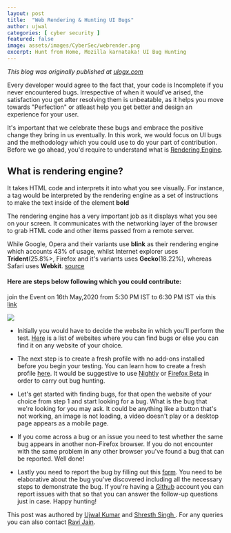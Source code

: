 ```yaml
---
layout: post
title:  "Web Rendering & Hunting UI Bugs"
author: ujwal
categories: [ cyber security ]
featured: false
image: assets/images/CyberSec/webrender.png
excerpt: Hunt from Home, Mozilla karnataka! UI Bug Hunting
---
```

_This blog was originally published at [ulogx.com](https://ulogx.com)_

Every developer would agree to the fact that, your code is Incomplete if you never encountered bugs. Irrespective of when it would've arised, the satisfaction you get after resolving them is unbeatable, as it helps you move towards "Perfection" or atleast help you get better and design an experience for your user.

It's important that we celebrate these bugs and embrace the positive change they bring in us eventually. In this work, we would focus on UI bugs and the methodology which you could use to do your part of contribution.
Before we go ahead, you'd require to understand what is [Rendering Engine](https://www.pathinteractive.com/blog/design-development/rendering-a-webpage-with-google-webmaster-tools/).

## What is rendering engine?

It takes HTML code and interprets it into what you see visually. For instance, a tag would be interpreted by the rendering engine as a set of instructions to make the text inside of the element <b>bold</b>

The rendering engine has a very important job as it displays what you see on your screen. It communicates with the networking layer of the browser to grab HTML code and other items passed from a remote server.

While Google, Opera and their variants use <b>blink</b> as their rendering engine which accounts 43% of usage, whilst Internet explorer uses <b>Trident</b>(25.8%>, Firefox and it's variants uses <b>Gecko</b>(18.22%), whereas Safari uses <b>Webkit</b>. [source](https://en.wikipedia.org/wiki/Browser_engine)


#### Here are steps below following which you could contribute:

join the Event on 16th May,2020 from 5:30 PM IST to 6:30 PM IST via this [link](https://meet.google.com/rrc-hfrr-imq)

![](https://raw.githubusercontent.com/ujwalpro/ujwalpro.github.io/master/assets/img/blog/MozillaKar%20HFH2.jpg)

* Initially you would have to decide the website in which you'll perform the test. [Here](https://docs.google.com/spreadsheets/d/e/2PACX-1vQs8UGk9GkPX-GZIS3887EnQTymYJ-eHouGZn4MatN110ZRSykEeKutiDW04rAXaea-sIO_CYoZX2FS/pubhtml) is a list of websites where you can find bugs or else you can find it on any website of your choice.

* The next step is to create a fresh profile with no add-ons installed before you begin your testing. You can learn how to create a fresh profile [here](https://support.mozilla.org/en-US/kb/profile-manager-create-remove-switch-firefox-profiles?redirectlocale=en-US&redirectslug=profile-manager-create-and-remove-firefox-profiles). It would be suggestive to use [Nightly](https://www.mozilla.org/en-US/firefox/channel/desktop/#nightly) or [Firefox Beta](https://www.mozilla.org/en-US/firefox/channel/desktop/#beta) in order to carry out bug hunting.

* Let's get started with finding bugs, for that open the website of your choice from step 1 and start looking for a bug. What is the bug that we're looking for you may ask. It could be anything like a button that's not working, an image is not loading, a video doesn't play or a desktop page appears as a mobile page.

* If you come across a bug or an issue you need to test whether the same bug appears in another non-Firefox browser. If you do not encounter with the same problem in any other browser you've found a bug that can be reported. Well done!

* Lastly you need to report the bug by filling out this [form](https://webcompat.com/issues/new?label=type-hunt-from-home). You need to be elaborative about the bug you've discovered including all the necessary steps to demonstrate the bug. If you're having a [Github](https://github.com/) account you can report issues with that so that you can answer the follow-up questions just in case. Happy hunting!

This post was authored by [Ujwal Kumar](https://www.linkedin.com/in/ujwalkr/) and [Shresth Singh ](https://www.linkedin.com/in/shresth-singh-7aa062175/). For any queries you can also contact  [Ravi Jain](https://www.linkedin.com/in/ravijainpro/).
